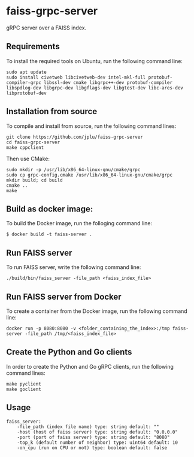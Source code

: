 # faiss-grpc-server

gRPC server over a FAISS index.

## Requirements
To install the required tools on Ubuntu, run the following command line:
```
sudo apt update
sudo install civetweb libcivetweb-dev intel-mkl-full protobuf-compiler-grpc libssl-dev cmake libgrpc++-dev protobuf-compiler libspdlog-dev libgrpc-dev libgflags-dev libgtest-dev libc-ares-dev libprotobuf-dev
```

## Installation from source
To compile and install from source, run the following command lines:

```
git clone https://github.com/jplu/faiss-grpc-server
cd faiss-grpc-server
make cppclient
```

Then use CMake:

```
sudo mkdir -p /usr/lib/x86_64-linux-gnu/cmake/grpc
sudo cp grpc-config.cmake /usr/lib/x86_64-linux-gnu/cmake/grpc
mkdir build; cd build
cmake ..
make
```

## Build as docker image:
To build the Docker image, run the folloging command line:

```
$ docker build -t faiss-server .
```

## Run FAISS server
To run FAISS server, write the following command line:
```
./build/bin/faiss_server -file_path <faiss_index_file>
```

## Run FAISS server from Docker
To create a container from the Docker image, run the following command line:
```
docker run -p 8080:8080 -v <folder_containing_the_index>:/tmp faiss-server -file_path /tmp/<faiss_index_file>
```

## Create the Python and Go clients
In order to create the Python and Go gRPC clients, run the following command lines:
```
make pyclient
make goclient
```

## Usage
```
faiss_server:
    -file_path (index file name) type: string default: ""
    -host (host of faiss server) type: string default: "0.0.0.0"
    -port (port of faiss server) type: string default: "8080"
    -top_k (default number of neighbor) type: uint64 default: 10
    -on_cpu (run on CPU or not) type: boolean default: false
```
